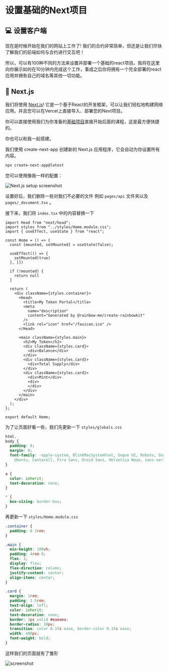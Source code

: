 # 设置基础的Next项目

## 💻 设置客户端

现在是时候开始在我们的网站上工作了! 我们的合约非常简单，但还是让我们尽快了解我们的前端如何与合约进行交互吧！

所以，可以有100种不同的方法来设置并部署一个基础的react项目。我将在这里向你展示如何在10分钟内完成这个工作，事成之后你将拥有一个完全部署的react应用并拥有自己的域名等其他一切功能。

## 🤯 Next.js

我们将使用 [Next.js](https://www.nextjs.cn/)! 它是一个基于React的开发框架，可以让我们轻松地构建网络应用。并且您可以在Vercel上直接导入、部署您的Next项目。

你可以直接使用我们为你准备的[基础项目](https://github.com/Ed3Academy/my-token-portal)直接开始后面的课程，这是最方便快捷的。

你也可以和我一起搭建。

我们使用 create-next-app 创建新的 Next.js 应用程序，它会自动为你设置所有内容。

```bash
npx create-next-app@latest
```

您可以使用像我一样的配置：

![Next.js setup screenshot](https://live.staticflickr.com/65535/52750582579_d6dd808167_o.png)

设置好后，我们删除一些对我们不必要的文件 例如 `pages/api` 文件夹以及 `pages/_document.tsx` 。

接下来，我们将 `index.tsx` 中的内容替换一下

```tsx
import Head from "next/head";
import styles from "../styles/Home.module.css";
import { useEffect, useState } from "react";

const Home = () => {
  const [mounted, setMounted] = useState(false);

  useEffect(() => {
    setMounted(true)
  }, [])

  if (!mounted) {
    return null
  }

  return (
    <div className={styles.container}>
      <Head>
        <title>My Token Portal</title>
        <meta
          name="description"
          content="Generated by @rainbow-me/create-rainbowkit"
        />
        <link rel="icon" href="/favicon.ico" />
      </Head>

      <main className={styles.main}>
        <h2>My Token</h2>
        <div className={styles.card}>
          <div>Balance</div>
        </div>
        <div className={styles.card}>
          <div>Total Supply</div>
        </div>
        <div className={styles.card}>
          <div>Mint</div>
          <div>
          </div>
        </div>
      </main>
    </div>
  );
};

export default Home;
```

为了让页面好看一些，我们先更新一下 `styles/globals.css`

```css
html,
body {
  padding: 0;
  margin: 0;
  font-family: -apple-system, BlinkMacSystemFont, Segoe UI, Roboto, Oxygen,
    Ubuntu, Cantarell, Fira Sans, Droid Sans, Helvetica Neue, sans-serif;
}

a {
  color: inherit;
  text-decoration: none;
}

* {
  box-sizing: border-box;
}
```

再更新一下 `styles/Home.module.css`

```css
.container {
  padding: 0 2rem;
}

.main {
  min-height: 100vh;
  padding: 4rem 0;
  flex: 1;
  display: flex;
  flex-direction: column;
  justify-content: center;
  align-items: center;
}

.card {
  margin: 1rem;
  padding: 1.5rem;
  text-align: left;
  color: inherit;
  text-decoration: none;
  border: 1px solid #eaeaea;
  border-radius: 10px;
  transition: color 0.15s ease, border-color 0.15s ease;
  width: 400px;
  font-weight: bold;
}
```

这样我们的页面就有了雏形

![screenshot](https://live.staticflickr.com/65535/52752355351_59a1abd8f1.jpg)

